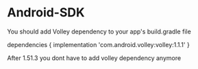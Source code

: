# Android-SDK

You should add Volley dependency to your app's build.gradle file

dependencies {
  implementation 'com.android.volley:volley:1.1.1'
}

After 1.51.3 you dont have to add volley dependency anymore
